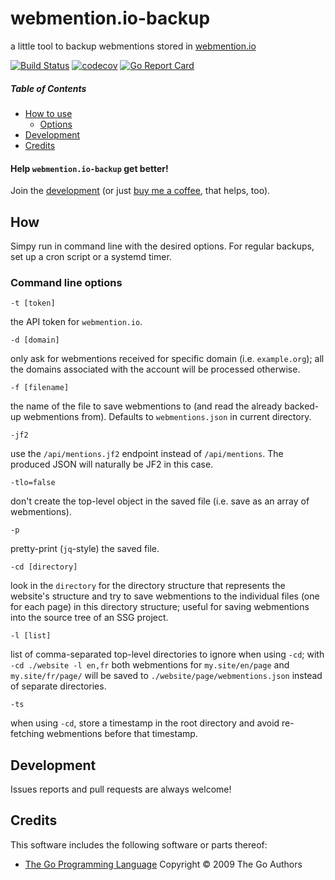 # webmention.io-backup
a little tool to backup webmentions stored in [webmention.io](https://webmention.io/)

[![Build Status](https://github.com/nekr0z/webmention.io-backup/actions/workflows/pre-release.yml/badge.svg)](https://github.com/nekr0z/webmention.io-backup/releases/tag/latest) [![codecov](https://codecov.io/gh/nekr0z/webmention.io-backup/branch/master/graph/badge.svg)](https://codecov.io/gh/nekr0z/webmention.io-backup) [![Go Report Card](https://goreportcard.com/badge/github.com/nekr0z/webmention.io-backup)](https://goreportcard.com/report/github.com/nekr0z/webmention.io-backup)

##### Table of Contents
* [How to use](#how)
  * [Options](#command-line-options)
* [Development](#development)
* [Credits](#credits)

#### Help `webmention.io-backup` get better!
Join the [development](#development) (or just [buy me a coffee](https://www.buymeacoffee.com/nekr0z), that helps, too).

## How
Simpy run in command line with the desired options. For regular backups, set up a cron script or a systemd timer.

### Command line options
```
-t [token]
```
the API token for `webmention.io`.

```
-d [domain]
```
only ask for webmentions received for specific domain (i.e. `example.org`); all the domains associated with the account will be processed otherwise.

```
-f [filename]
```
the name of the file to save webmentions to (and read the already backed-up webmentions from). Defaults to `webmentions.json` in current directory.

```
-jf2
```
use the `/api/mentions.jf2` endpoint instead of `/api/mentions`. The produced JSON will naturally be JF2 in this case.

```
-tlo=false
```
don't create the top-level object in the saved file (i.e. save as an array of webmentions).

```
-p
```
pretty-print (`jq`-style) the saved file.

```
-cd [directory]
```
look in the `directory` for the directory structure that represents the website's structure and try to save webmentions to the individual files (one for each page) in this directory structure; useful for saving webmentions into the source tree of an SSG project.

```
-l [list]
```
list of comma-separated top-level directories to ignore when using `-cd`; with `-cd ./website -l en,fr` both webmentions for `my.site/en/page` and `my.site/fr/page/` will be saved to `./website/page/webmentions.json` instead of separate directories.

```
-ts
```
when using `-cd`, store a timestamp in the root directory and avoid re-fetching webmentions before that timestamp.

## Development
Issues reports and pull requests are always welcome!

## Credits
This software includes the following software or parts thereof:
* [The Go Programming Language](https://golang.org) Copyright © 2009 The Go Authors
